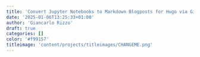 ```yaml
---
title: 'Convert Jupyter Notebooks to Markdown Blogposts for Hugo via Github Actions'
date: '2025-01-06T13:25:33+01:00'
author: 'Giancarlo Rizzo'
draft: true
categories: []
color: '#f99157'
titleimage: 'content/projects/titleimages/CHANGEME.png'
---
```

